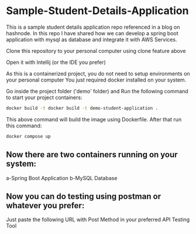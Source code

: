 # Sample-Student-Details-Application
This is a sample student details application repo referenced in a blog on hashnode. In this repo I have shared how we can develop a spring boot application with mysql as database and integrate it with AWS Services.

Clone this repository to your personal computer using clone feature above

Open it with Intellij (or the IDE you prefer)

As this is a containerized project, you do not need to setup environments on your personal computer
You just required docker installed on your system. 

Go inside the project folder ('demo' folder) and Run the following command to start your project containers:

```bash
docker build -t docker build -t demo-student-application .
```
This above command will build the image using Dockerfile.
After that run this command:

```bash
docker compose up
```
## Now there are two containers running on your system:
a-Spring Boot Application
b-MySQL Database

## Now you can do testing using postman or whatever you prefer:
Just paste the following URL with Post Method in your preferred API Testing Tool



